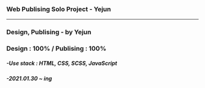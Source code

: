 ﻿ ### Web Publising Solo Project - Yejun 
  ------------------------------------------------------
 <h3> Design, Publising - by Yejun</h3>
<h3> Design : 100% / Publising : 100%</h3>
<h5>-Use stack : HTML, CSS, SCSS, JavaScript</h5>
<h5>-2021.01.30 ~ ing</h5>
